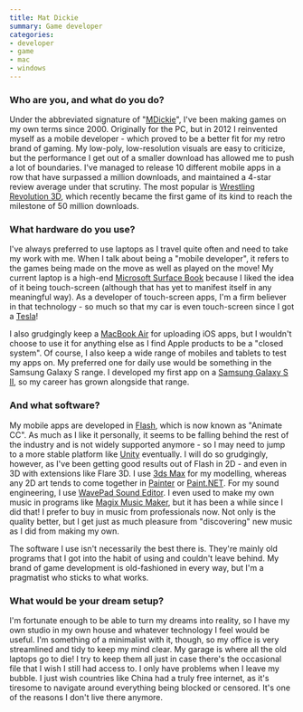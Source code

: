 ```yaml
---
title: Mat Dickie
summary: Game developer
categories:
- developer
- game
- mac
- windows
---
```


### Who are you, and what do you do?

Under the abbreviated signature of "[MDickie](http://www.mdickie.com/ "Mat's website.")", I've been making games on my own terms since 2000. Originally for the PC, but in 2012 I reinvented myself as a mobile developer - which proved to be a better fit for my retro brand of gaming. My low-poly, low-resolution visuals are easy to criticize, but the performance I get out of a smaller download has allowed me to push a lot of boundaries. I've managed to release 10 different mobile apps in a row that have surpassed a million downloads, and maintained a 4-star review average under that scrutiny. The most popular is [Wrestling Revolution 3D][wrestling-revolution-3d-android], which recently became the first game of its kind to reach the milestone of 50 million downloads.

### What hardware do you use?

I've always preferred to use laptops as I travel quite often and need to take my work with me. When I talk about being a "mobile developer", it refers to the games being made on the move as well as played on the move! My current laptop is a high-end [Microsoft Surface Book][surface-book] because I liked the idea of it being touch-screen (although that has yet to manifest itself in any meaningful way). As a developer of touch-screen apps, I'm a firm believer in that technology - so much so that my car is even touch-screen since I got a [Tesla][model-x]!

I also grudgingly keep a [MacBook Air][macbook-air] for uploading iOS apps, but I wouldn't choose to use it for anything else as I find Apple products to be a "closed system". Of course, I also keep a wide range of mobiles and tablets to test my apps on. My preferred one for daily use would be something in the Samsung Galaxy S range. I developed my first app on a [Samsung Galaxy S II][galaxy-s-ii], so my career has grown alongside that range.

### And what software?

My mobile apps are developed in [Flash][], which is now known as "Animate CC". As much as I like it personally, it seems to be falling behind the rest of the industry and is not widely supported anymore - so I may need to jump to a more stable platform like [Unity][] eventually. I will do so grudgingly, however, as I've been getting good results out of Flash in 2D - and even in 3D with extensions like Flare 3D. I use [3ds Max][3ds-max] for my modelling, whereas any 2D art tends to come together in [Painter][] or [Paint.NET][]. For my sound engineering, I use [WavePad Sound Editor][wavepad]. I even used to make my own music in programs like [Magix Music Maker][music-maker], but it has been a while since I did that! I prefer to buy in music from professionals now. Not only is the quality better, but I get just as much pleasure from "discovering" new music as I did from making my own.

The software I use isn't necessarily the best there is. They're mainly old programs that I got into the habit of using and couldn't leave behind. My brand of game development is old-fashioned in every way, but I'm a pragmatist who sticks to what works.

### What would be your dream setup?

I'm fortunate enough to be able to turn my dreams into reality, so I have my own studio in my own house and whatever technology I feel would be useful. I'm something of a minimalist with it, though, so my office is very streamlined and tidy to keep my mind clear. My garage is where all the old laptops go to die! I try to keep them all just in case there's the occasional file that I wish I still had access to. I only have problems when I leave my bubble. I just wish countries like China had a truly free internet, as it's tiresome to navigate around everything being blocked or censored. It's one of the reasons I don't live there anymore.

[3ds-max]: https://www.autodesk.com/products/3ds-max/overview "3D modelling and animation software."
[flash]: https://en.wikipedia.org/wiki/Adobe_Flash "A software and animation editor."
[galaxy-s-ii]: https://www.samsung.com/global/microsite/galaxys2/html/ "A smartphone."
[macbook-air]: https://www.apple.com/macbook-air/ "A very thin laptop."
[model-x]: https://en.wikipedia.org/wiki/Tesla_Model_X "An electric car."
[music-maker]: https://en.wikipedia.org/wiki/Magix_Music_Maker "A digital music editor."
[paint.net]: https://www.getpaint.net/index.html "An image editor for Windows."
[painter]: https://www.painterartist.com/en/product/paint-program/ "Digital art software."
[surface-book]: https://www.microsoft.com/en-us/surface/devices/surface-book/overview "A 13.5 inch laptop/tablet device."
[unity]: https://unity3d.com/unity/ "A cross-platform game development tool."
[wavepad]: https://www.nch.com.au/wavepad/index.html "Audio editing software for the Mac."
[wrestling-revolution-3d-android]: https://play.google.com/store/apps/details?id=air.WR3DFree "A wrestling game."
